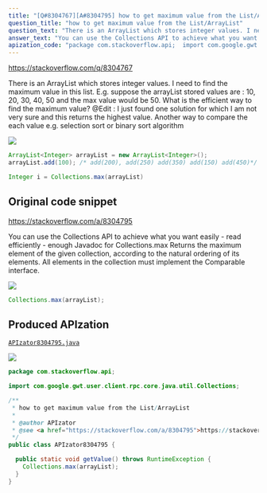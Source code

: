 ```yaml
---
title: "[Q#8304767][A#8304795] how to get maximum value from the List/ArrayList"
question_title: "how to get maximum value from the List/ArrayList"
question_text: "There is an ArrayList which stores integer values. I need to find the maximum value in this list. E.g. suppose the arrayList stored values are : 10, 20, 30, 40, 50 and the max  value would be 50. What is the efficient way to find the maximum value? @Edit : I just found one solution for which I am not very sure and this returns the highest value. Another way to compare the each value e.g. selection sort or binary sort algorithm"
answer_text: "You can use the Collections API to achieve what you want easily - read efficiently - enough Javadoc for Collections.max Returns the maximum element of the given collection, according to the natural ordering of its elements. All elements in the collection must implement the Comparable interface."
apization_code: "package com.stackoverflow.api;  import com.google.gwt.user.client.rpc.core.java.util.Collections;  /**  * how to get maximum value from the List/ArrayList  *  * @author APIzator  * @see <a href=\"https://stackoverflow.com/a/8304795\">https://stackoverflow.com/a/8304795</a>  */ public class APIzator8304795 {    public static void getValue() throws RuntimeException {     Collections.max(arrayList);   } }"
---
```


https://stackoverflow.com/q/8304767

There is an ArrayList which stores integer values. I need to find the maximum value in this list. E.g. suppose the arrayList stored values are : 10, 20, 30, 40, 50 and the max
 value would be 50.
What is the efficient way to find the maximum value?
@Edit : I just found one solution for which I am not very sure
and this returns the highest value.
Another way to compare the each value e.g. selection sort or binary sort algorithm


<div class="code-logo"><img src="/stackoverflow.png" /></div>

```java
ArrayList<Integer> arrayList = new ArrayList<Integer>();
arrayList.add(100); /* add(200), add(250) add(350) add(150) add(450)*/

Integer i = Collections.max(arrayList)
```


## Original code snippet

https://stackoverflow.com/a/8304795

You can use the Collections API to achieve what you want easily - read efficiently - enough
Javadoc for Collections.max
Returns the maximum element of the given collection, according to the natural ordering of its elements. All elements in the collection must implement the Comparable interface.

<div class="code-logo"><img src="/stackoverflow.png" /></div>

```java
Collections.max(arrayList);
```

## Produced APIzation

[`APIzator8304795.java`](https://github.com/pasqualesalza/apization-temp-data/raw/master/search/APIzator8304795.java)

<div class="code-logo"><img src="/apizator.png" /></div>

```java
package com.stackoverflow.api;

import com.google.gwt.user.client.rpc.core.java.util.Collections;

/**
 * how to get maximum value from the List/ArrayList
 *
 * @author APIzator
 * @see <a href="https://stackoverflow.com/a/8304795">https://stackoverflow.com/a/8304795</a>
 */
public class APIzator8304795 {

  public static void getValue() throws RuntimeException {
    Collections.max(arrayList);
  }
}

```